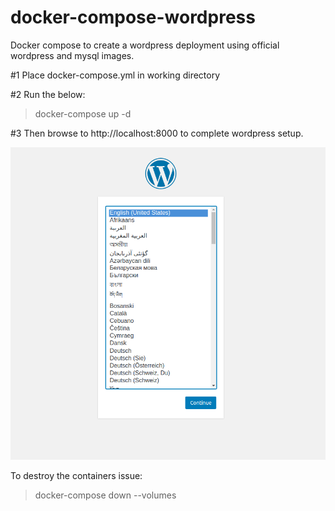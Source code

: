 # docker-compose-wordpress

Docker compose to create a wordpress deployment using official wordpress and mysql images.

#1 Place docker-compose.yml in working directory

#2 Run the below:

> docker-compose up -d

#3 Then browse to http://localhost:8000 to complete wordpress setup.

![logo](Screenshot.png)


To destroy the containers issue:

> docker-compose down --volumes